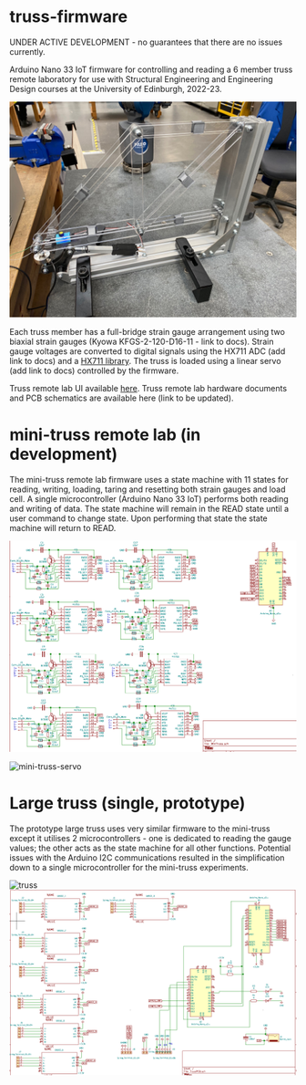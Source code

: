 # truss-firmware

UNDER ACTIVE DEVELOPMENT - no guarantees that there are no issues currently.

Arduino Nano 33 IoT firmware for controlling and reading a 6 member truss remote laboratory for use with Structural Engineering and Engineering Design courses at the University of Edinburgh, 2022-23. 

![mini-truss](images/mini-truss.jpg)

Each truss member has a full-bridge strain gauge arrangement using two biaxial strain gauges (Kyowa KFGS-2-120-D16-11 - link to docs). Strain gauge voltages are converted to digital signals using the HX711 ADC (add link to docs) and a [HX711 library](https://www.arduino.cc/reference/en/libraries/hx711-arduino-library/).  The truss is loaded using a linear servo (add link to docs) controlled by the firmware.

Truss remote lab UI available [here](https://github.com/dpreid/truss-ui). 
Truss remote lab hardware documents and PCB schematics are available here (link to be updated).

# mini-truss remote lab (in development)

The mini-truss remote lab firmware uses a state machine with 11 states for reading, writing, loading, taring and resetting both strain gauges and load cell. A single microcontroller (Arduino Nano 33 IoT) performs both reading and writing of data. The state machine will remain in the READ state until a user command to change state. Upon performing that state the state machine will return to READ.

![mini-truss-schematic](images/mini-truss-schematic.png)

![mini-truss-servo](images/linear_actuator.jpg)


# Large truss (single, prototype)

The prototype large truss uses very similar firmware to the mini-truss except it utilises 2 microcontrollers - one is dedicated to reading the gauge values; the other acts as the state machine for all other functions. Potential issues with the Arduino I2C communications resulted in the simplification down to a single microcontroller for the mini-truss experiments.

![truss](images/truss-image.jpg)
![truss-schematic](images/large-truss-schematic.png)

